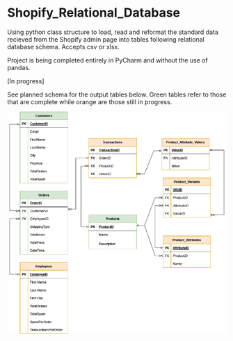 # Shopify_Relational_Database
Using python class structure to load, read and reformat the standard data recieved from the Shopify admin page into tables following relational database schema. Accepts csv or xlsx.

Project is being completed entirely in PyCharm and without the use of pandas.

[In progress]

See planned schema for the output tables below. Green tables refer to those that are complete while orange are those still in progress.

![Schema_version1](https://github.com/fynnweaver/Shopify_Relational_Database/blob/main/extras/SchemaV1.png)
